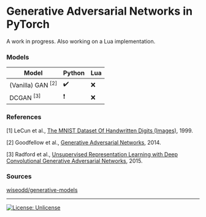 # Generative Adversarial Networks in PyTorch

A work in progress. Also working on a Lua implementation.

### Models
Model | Python | Lua
--- | --- | ---
(Vanilla) GAN <sup>[2]</sup> | :heavy_check_mark: | :x:
DCGAN <sup>[3]</sup> | :exclamation: | :x:

### References
[1]  LeCun et al., [The MNIST Dataset Of Handwritten Digits (Images)](http://yann.lecun.com/exdb/mnist/), 1999.

[2]  Goodfellow et al., [Generative Adversarial Networks](https://arxiv.org/abs/1406.2661), 2014.

[3]  Radford et al., [Unsupervised Representation Learning with Deep Convolutional Generative Adversarial Networks](https://arxiv.org/abs/1605.07146), 2015.

### Sources

[wiseodd/generative-models](https://github.com/wiseodd/generative-models)

---
[![License: Unlicense](https://img.shields.io/badge/license-Unlicense-blue.svg)](http://unlicense.org/)
